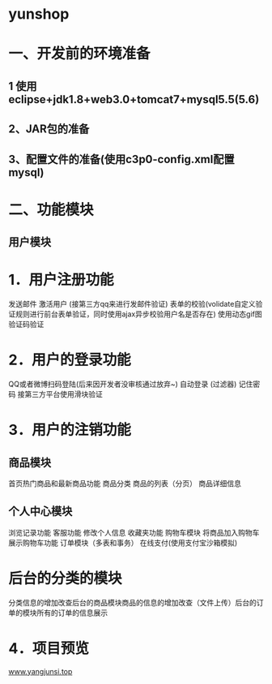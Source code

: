 # yunshop
 一、开发前的环境准备
 ===
1 使用eclipse+jdk1.8+web3.0+tomcat7+mysql5.5(5.6)
---
2、JAR包的准备
---
3、配置文件的准备(使用c3p0-config.xml配置mysql)
---
二、功能模块
===
用户模块
---
# 1．用户注册功能
发送邮件 激活用户 (接第三方qq来进行发邮件验证) 表单的校验(volidate自定义验证规则进行前台表单验证，同时使用ajax异步校验用户名是否存在)
使用动态gif图验证码验证

# 2．用户的登录功能
QQ或者微博扫码登陆(后来因开发者没审核通过放弃~)
自动登录 (过滤器) 记住密码
接第三方平台使用滑块验证

# 3．用户的注销功能
## 商品模块
 首页热门商品和最新商品功能 
商品分类 商品的列表（分页）
商品详细信息 
## 个人中心模块
浏览记录功能 客服功能 修改个人信息 收藏夹功能
购物车模块 将商品加入购物车 展示购物车功能 
订单模块（多表和事务） 
在线支付(使用支付宝沙箱模拟)

后台的分类的模块
===
分类信息的增加改查后台的商品模块商品的信息的增加改查（文件上传）后台的订单的模块所有的订单的信息展示

# 4．项目预览
  www.yangjunsi.top
